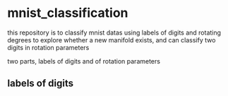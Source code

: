 # mnist_classification
this repository is to classify mnist datas using labels of digits and rotating degrees
to explore whether a new manifold exists, and can classify two digits in rotation parameters

two parts, labels of digits and of rotation parameters

## labels of digits

